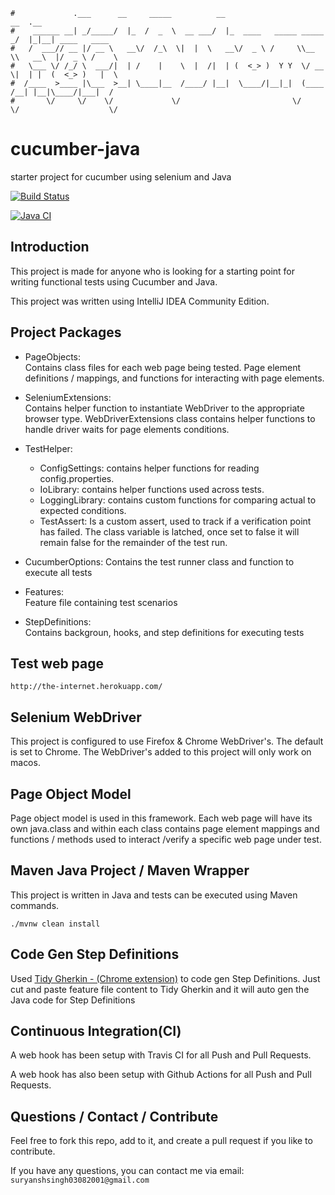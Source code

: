 ```                                                                      
#             .___      __     _____          __                         __  .__               
#    ______ __| _/_____/  |_  /  _  \  __ ___/  |_  ____   _____ _____ _/  |_|__| ____   ____  
#   /  ___// __ |/ __ \   __\/  /_\  \|  |  \   __\/  _ \ /     \\__  \\   __\  |/  _ \ /    \ 
#   \___ \/ /_/ \  ___/|  | /    |    \  |  /|  | (  <_> )  Y Y  \/ __ \|  | |  (  <_> )   |  \
#  /____  >____ |\___  >__| \____|__  /____/ |__|  \____/|__|_|  (____  /__| |__|\____/|___|  /
#       \/     \/    \/             \/                         \/     \/                    \/ 
```

# cucumber-java
starter project for cucumber using selenium and Java

[![Build Status](https://travis-ci.org/sdetAutomation/cucumber-selenium-java.svg?branch=master)](https://travis-ci.org/sdetAutomation/cucumber-selenium-java)

[![Java CI](https://github.com/sdetAutomation/cucumber-selenium-java/workflows/Java%20CI/badge.svg)](https://github.com/sdetAutomation/cucumber-selenium-java/actions)

Introduction
------------
This project is made for anyone who is looking for a starting point for writing functional tests using Cucumber and Java.

This project was written using IntelliJ IDEA Community Edition.   

Project Packages
-----
* PageObjects:  
Contains class files for each web page being tested.  Page element definitions / mappings, and functions for interacting with page elements.
 
* SeleniumExtensions:  
Contains helper function to instantiate WebDriver to the appropriate browser type.  WebDriverExtensions class contains helper functions to handle driver waits for page elements conditions. 

* TestHelper:  
    - ConfigSettings: contains helper functions for reading config.properties.  
    - IoLibrary: contains helper functions used across tests.  
    - LoggingLibrary: contains custom functions for comparing actual to expected conditions.  
    - TestAssert: Is a custom assert, used to track if a verification point has failed.  The class variable is latched, once set to false it will remain false for the remainder of the test run. 

* CucumberOptions:
Contains the test runner class and function to execute all tests

* Features:  
Feature file containing test scenarios  

* StepDefinitions:  
Contains backgroun, hooks, and step definitions for executing tests


Test web page
-----
    http://the-internet.herokuapp.com/      


Selenium WebDriver
------------
This project is configured to use Firefox & Chrome WebDriver's.  The default is set to Chrome.  The WebDriver's added to this project will only work on macos.  


Page Object Model
-----
Page object model is used in this framework.  Each web page will have its own java.class and within each class contains page element mappings and functions / methods used to interact /verify a specific web page under test.  


Maven Java Project / Maven Wrapper
-----
This project is written in Java and tests can be executed using Maven commands. 

    ./mvnw clean install  


Code Gen Step Definitions
-----
Used [Tidy Gherkin - (Chrome extension)](https://chrome.google.com/webstore/detail/tidy-gherkin/nobemmencanophcnicjhfhnjiimegjeo?hl=en-GB) to code gen Step Definitions.  Just 
cut and paste feature file content to Tidy Gherkin and it will auto gen the Java code for Step Definitions   

   
Continuous Integration(CI)
------------
A web hook has been setup with Travis CI for all Push and Pull Requests.
 
A web hook has also been setup with Github Actions for all Push and Pull Requests.


Questions / Contact / Contribute
------------
Feel free to fork this repo, add to it, and create a pull request if you like to contribute.  

If you have any questions, you can contact me via email: `suryanshsingh03082001@gmail.com`
